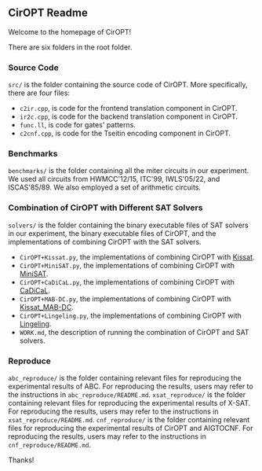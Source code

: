 ## CirOPT Readme

Welcome to the homepage of CirOPT!

There are six folders in the root folder. 

### Source Code
`src/` is the folder containing the source code of CirOPT. More specifically, there are four files:
- `c2ir.cpp`, is code for the frontend translation component in CirOPT.
- `ir2c.cpp`, is code for the backend translation component in CirOPT.
- `func.ll`, is code for gates' patterns.
- `c2cnf.cpp`, is code for the Tseitin encoding component in CirOPT.
### Benchmarks
`benchmarks/` is the folder containing all the miter circuits in our experiment. We used all circuits from HWMCC'12/15, ITC'99, IWLS'05/22, and ISCAS'85/89. We also employed a set of arithmetic circuits. 
### Combination of CirOPT with Different SAT Solvers

`solvers/` is the folder containing the binary executable files of SAT solvers in our experiment, the binary executable files of CirOPT, and the implementations of combining CirOPT with the SAT solvers.

- `CirOPT+Kissat.py`, the implementations of combining CirOPT with [Kissat](https://github.com/arminbiere/kissat).
- `CirOPT+MiniSAT.py`, the implementations of combining CirOPT with [MiniSAT](https://github.com/niklasso/minisat).
- `CirOPT+CaDiCaL.py`, the implementations of combining CirOPT with [CaDiCaL](https://github.com/arminbiere/cadical).
- `CirOPT+MAB-DC.py`, the implementations of combining CirOPT with [Kissat_MAB-DC](https://github.com/Jinjin680/Kissat_MAB-DC).
- `CirOPT+Lingeling.py`, the implementations of combining CirOPT with [Lingeling](https://github.com/arminbiere/lingeling).
- `WORK.md`, the description of running the combination of CirOPT and SAT solvers.
### Reproduce
`abc_reproduce/` is the folder containing relevant files for reproducing the experimental results of ABC. For reproducing the results, users may refer to the instructions in `abc_reproduce/README.md`.
`xsat_reproduce/` is the folder containing relevant files for reproducing the experimental results of X-SAT. For reproducing the results, users may refer to the instructions in `xsat_reproduce/README.md`.
`cnf_reproduce/` is the folder containing relevant files for reproducing the experimental results of CirOPT and AIGTOCNF. For reproducing the results, users may refer to the instructions in `cnf_reproduce/README.md`.



Thanks!

